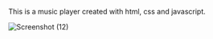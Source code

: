 This is a music player created with html, css and javascript.

![Screenshot (12)](https://github.com/Elizabath12/Music/assets/118884292/52d72f19-1d00-4da8-8aae-188ced114d10)

